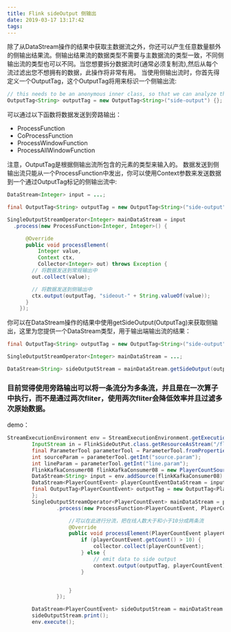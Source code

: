 ```yaml
---
title: Flink sideOutput 侧输出
date: 2019-03-17 13:17:42
tags:
---
```


除了从DataStream操作的结果中获取主数据流之外，你还可以产生任意数量额外的侧输出结果流。侧输出结果流的数据类型不需要与主数据流的类型一致，不同侧输出流的类型也可以不同。当您想要拆分数据流时(通常必须复制流),然后从每个流过滤出您不想拥有的数据，此操作将非常有用。
当使用侧输出流时，你首先得定义一个OutputTag，这个OutputTag将用来标识一个侧输出流:

<!--more-->

```java
// this needs to be an anonymous inner class, so that we can analyze the type
OutputTag<String> outputTag = new OutputTag<String>("side-output") {};
```

可以通过以下函数将数据发送到旁路输出：

* ProcessFunction
* CoProcessFunction
* ProcessWindowFunction
* ProcessAllWindowFunction

注意，OutputTag是根据侧输出流所包含的元素的类型来输入的。
数据发送到侧输出流只能从一个ProcessFunction中发出，你可以使用Context参数来发送数据到一个通过OutputTag标记的侧输出流中:
```java
DataStream<Integer> input = ...;

final OutputTag<String> outputTag = new OutputTag<String>("side-output"){};

SingleOutputStreamOperator<Integer> mainDataStream = input
  .process(new ProcessFunction<Integer, Integer>() {

      @Override
      public void processElement(
          Integer value,
          Context ctx,
          Collector<Integer> out) throws Exception {
        // 将数据发送到常规输出中
        out.collect(value);

        // 将数据发送到侧输出中
        ctx.output(outputTag, "sideout-" + String.valueOf(value));
      }
    });
```

你可以在DataStream操作的结果中使用getSideOutput(OutputTag)来获取侧输出，这里为您提供一个DataStream类型，用于输出端输出流的结果：
```java
final OutputTag<String> outputTag = new OutputTag<String>("side-output"){};

SingleOutputStreamOperator<Integer> mainDataStream = ...;

DataStream<String> sideOutputStream = mainDataStream.getSideOutput(outputTag);
```

### 目前觉得使用旁路输出可以将一条流分为多条流，并且是在一次算子中执行，而不是通过两次fliter，使用两次fliter会降低效率并且过滤多次原始数据。

demo：
```java
StreamExecutionEnvironment env = StreamExecutionEnvironment.getExecutionEnvironment();
        InputStream in = FlinkSideOutPut.class.getResourceAsStream("/flink_content.properties");
        final ParameterTool parameterTool = ParameterTool.fromPropertiesFile(in);
        int sourceParam = parameterTool.getInt("source.param");
        int lineParam = parameterTool.getInt("line.param");
        FlinkKafkaConsumer08 flinkKafkaConsumer08 = new PlayerCountSource().init();
        DataStream<String> input = env.addSource(flinkKafkaConsumer08).setParallelism(sourceParam);
        DataStream<PlayerCountEvent> playerCountEventDataStream = input.flatMap(new String2PlayerCountTransformation()).setParallelism(lineParam);
        final OutputTag<PlayerCountEvent> outputTag = new OutputTag<PlayerCountEvent>("side-output") {
        };
        SingleOutputStreamOperator<PlayerCountEvent> mainDataStream = playerCountEventDataStream
                .process(new ProcessFunction<PlayerCountEvent, PlayerCountEvent>() {

                    //可以在此进行分流，把在线人数大于和小于10分成两条流
                    @Override
                    public void processElement(PlayerCountEvent playerCountEvent, Context context, Collector<PlayerCountEvent> collector) throws Exception {
                        if (playerCountEvent.getCount() > 10) {
                            collector.collect(playerCountEvent);
                        } else {
                            // emit data to side output
                            context.output(outputTag, playerCountEvent);
                        }


                    }
                });

        DataStream<PlayerCountEvent> sideOutputStream = mainDataStream.getSideOutput(outputTag);
        sideOutputStream.print();
        env.execute();

```
